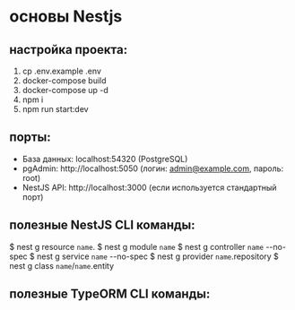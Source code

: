 # основы Nestjs

## настройка проекта:

1. cp .env.example .env
2. docker-compose build
3. docker-compose up -d
4. npm i
5. npm run start:dev

## порты:

- База данных: localhost:54320 (PostgreSQL)
- pgAdmin: http://localhost:5050 (логин: admin@example.com, пароль: root)
- NestJS API: http://localhost:3000 (если используется стандартный порт)

## полезные NestJS CLI команды:

$ nest g resource `name`.
$ nest g module `name`
$ nest g controller `name` --no-spec
$ nest g service `name` --no-spec
$ nest g provider `name`.repository
$ nest g class `name`/`name`.entity

## полезные TypeORM CLI команды:
